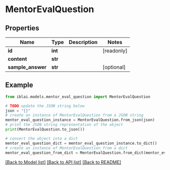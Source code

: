 # MentorEvalQuestion


## Properties

Name | Type | Description | Notes
------------ | ------------- | ------------- | -------------
**id** | **int** |  | [readonly] 
**content** | **str** |  | 
**sample_answer** | **str** |  | [optional] 

## Example

```python
from iblai.models.mentor_eval_question import MentorEvalQuestion

# TODO update the JSON string below
json = "{}"
# create an instance of MentorEvalQuestion from a JSON string
mentor_eval_question_instance = MentorEvalQuestion.from_json(json)
# print the JSON string representation of the object
print(MentorEvalQuestion.to_json())

# convert the object into a dict
mentor_eval_question_dict = mentor_eval_question_instance.to_dict()
# create an instance of MentorEvalQuestion from a dict
mentor_eval_question_from_dict = MentorEvalQuestion.from_dict(mentor_eval_question_dict)
```
[[Back to Model list]](../README.md#documentation-for-models) [[Back to API list]](../README.md#documentation-for-api-endpoints) [[Back to README]](../README.md)


